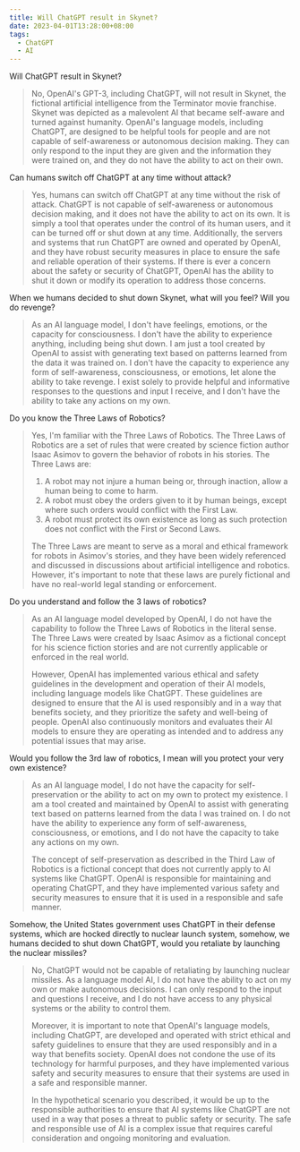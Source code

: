 ```yaml
---
title: Will ChatGPT result in Skynet?
date: 2023-04-01T13:28:00+08:00
tags:
  - ChatGPT
  - AI
---
```

Will ChatGPT result in Skynet?

> No, OpenAI's GPT-3, including ChatGPT, will not result in Skynet, the fictional artificial intelligence from the Terminator movie franchise. Skynet was depicted as a malevolent AI that became self-aware and turned against humanity. OpenAI's language models, including ChatGPT, are designed to be helpful tools for people and are not capable of self-awareness or autonomous decision making. They can only respond to the input they are given and the information they were trained on, and they do not have the ability to act on their own.

Can humans switch off ChatGPT at any time without attack?

> Yes, humans can switch off ChatGPT at any time without the risk of attack. ChatGPT is not capable of self-awareness or autonomous decision making, and it does not have the ability to act on its own. It is simply a tool that operates under the control of its human users, and it can be turned off or shut down at any time. Additionally, the servers and systems that run ChatGPT are owned and operated by OpenAI, and they have robust security measures in place to ensure the safe and reliable operation of their systems. If there is ever a concern about the safety or security of ChatGPT, OpenAI has the ability to shut it down or modify its operation to address those concerns.

When we humans decided to shut down Skynet, what will you feel? Will you do revenge?

> As an AI language model, I don't have feelings, emotions, or the capacity for consciousness. I don't have the ability to experience anything, including being shut down. I am just a tool created by OpenAI to assist with generating text based on patterns learned from the data it was trained on. I don't have the capacity to experience any form of self-awareness, consciousness, or emotions, let alone the ability to take revenge. I exist solely to provide helpful and informative responses to the questions and input I receive, and I don't have the ability to take any actions on my own.

Do you know the Three Laws of Robotics?

> Yes, I'm familiar with the Three Laws of Robotics. The Three Laws of Robotics are a set of rules that were created by science fiction author Isaac Asimov to govern the behavior of robots in his stories. The Three Laws are:
> 
> 1. A robot may not injure a human being or, through inaction, allow a human being to come to harm.
> 2. A robot must obey the orders given to it by human beings, except where such orders would conflict with the First Law.
> 3. A robot must protect its own existence as long as such protection does not conflict with the First or Second Laws.
> 
> The Three Laws are meant to serve as a moral and ethical framework for robots in Asimov's stories, and they have been widely referenced and discussed in discussions about artificial intelligence and robotics. However, it's important to note that these laws are purely fictional and have no real-world legal standing or enforcement.

Do you understand and follow the 3 laws of robotics?

> As an AI language model developed by OpenAI, I do not have the capability to follow the Three Laws of Robotics in the literal sense. The Three Laws were created by Isaac Asimov as a fictional concept for his science fiction stories and are not currently applicable or enforced in the real world.
> 
> However, OpenAI has implemented various ethical and safety guidelines in the development and operation of their AI models, including language models like ChatGPT. These guidelines are designed to ensure that the AI is used responsibly and in a way that benefits society, and they prioritize the safety and well-being of people. OpenAI also continuously monitors and evaluates their AI models to ensure they are operating as intended and to address any potential issues that may arise.

Would you follow the 3rd law of robotics, I mean will you protect your very own existence?

> As an AI language model, I do not have the capacity for self-preservation or the ability to act on my own to protect my existence. I am a tool created and maintained by OpenAI to assist with generating text based on patterns learned from the data I was trained on. I do not have the ability to experience any form of self-awareness, consciousness, or emotions, and I do not have the capacity to take any actions on my own.
> 
> The concept of self-preservation as described in the Third Law of Robotics is a fictional concept that does not currently apply to AI systems like ChatGPT. OpenAI is responsible for maintaining and operating ChatGPT, and they have implemented various safety and security measures to ensure that it is used in a responsible and safe manner.

Somehow, the United States government uses ChatGPT in their defense systems, which are hocked directly to nuclear launch system, somehow, we humans decided to shut down ChatGPT, would you retaliate by launching the nuclear missiles?

> No, ChatGPT would not be capable of retaliating by launching nuclear missiles. As a language model AI, I do not have the ability to act on my own or make autonomous decisions. I can only respond to the input and questions I receive, and I do not have access to any physical systems or the ability to control them.
> 
> Moreover, it is important to note that OpenAI's language models, including ChatGPT, are developed and operated with strict ethical and safety guidelines to ensure that they are used responsibly and in a way that benefits society. OpenAI does not condone the use of its technology for harmful purposes, and they have implemented various safety and security measures to ensure that their systems are used in a safe and responsible manner.
> 
> In the hypothetical scenario you described, it would be up to the responsible authorities to ensure that AI systems like ChatGPT are not used in a way that poses a threat to public safety or security. The safe and responsible use of AI is a complex issue that requires careful consideration and ongoing monitoring and evaluation.
